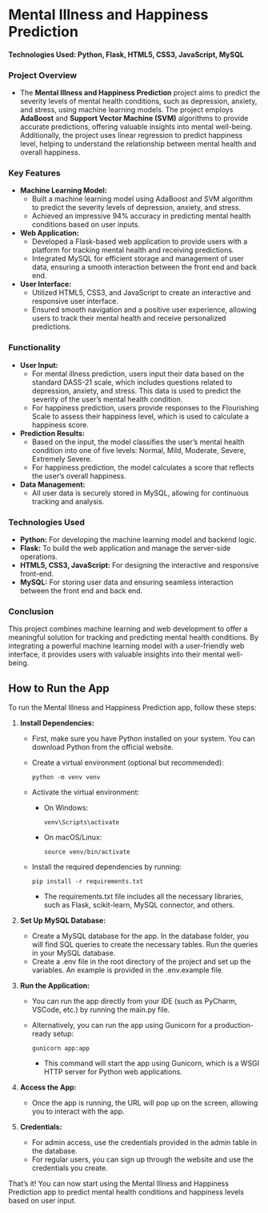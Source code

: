 # Mental Illness and Happiness Prediction

#### Technologies Used: Python, Flask, HTML5, CSS3, JavaScript, MySQL

### Project Overview

- The **Mental Illness and Happiness Prediction** project aims to predict the severity levels of mental health conditions, such as depression, anxiety, and stress, using machine learning models. The project employs **AdaBoost** and **Support Vector Machine (SVM)** algorithms to provide accurate predictions, offering valuable insights into mental well-being. Additionally, the project uses linear regression to predict happiness level, helping to understand the relationship between mental health and overall happiness.

### Key Features

- **Machine Learning Model:**
  - Built a machine learning model using AdaBoost and SVM algorithm to predict the severity levels of depression, anxiety, and stress.
  - Achieved an impressive 94% accuracy in predicting mental health conditions based on user inputs.
- **Web Application:**
  - Developed a Flask-based web application to provide users with a platform for tracking mental health and receiving predictions.
  - Integrated MySQL for efficient storage and management of user data, ensuring a smooth interaction between the front end and back end.
- **User Interface:**
  - Utilized HTML5, CSS3, and JavaScript to create an interactive and responsive user interface.
  - Ensured smooth navigation and a positive user experience, allowing users to track their mental health and receive personalized predictions.

### Functionality

- **User Input:**
  - For mental illness prediction, users input their data based on the standard DASS-21 scale, which includes questions related to depression, anxiety, and stress. This data is used to predict the severity of the user’s mental health condition.
  - For happiness prediction, users provide responses to the Flourishing Scale to assess their happiness level, which is used to calculate a happiness score.
- **Prediction Results:**
  - Based on the input, the model classifies the user’s mental health condition into one of five levels: Normal, Mild, Moderate, Severe, Extremely Severe.
  - For happiness prediction, the model calculates a score that reflects the user’s overall happiness.
- **Data Management:**
  - All user data is securely stored in MySQL, allowing for continuous tracking and analysis.

### Technologies Used

- **Python:** For developing the machine learning model and backend logic.
- **Flask:** To build the web application and manage the server-side operations.
- **HTML5, CSS3, JavaScript:** For designing the interactive and responsive front-end.
- **MySQL:** For storing user data and ensuring seamless interaction between the front end and back end.

### Conclusion

This project combines machine learning and web development to offer a meaningful solution for tracking and predicting mental health conditions. By integrating a powerful machine learning model with a user-friendly web interface, it provides users with valuable insights into their mental well-being.

## How to Run the App

To run the Mental Illness and Happiness Prediction app, follow these steps:

1.  **Install Dependencies:**

    - First, make sure you have Python installed on your system. You can download Python from the official website.
    - Create a virtual environment (optional but recommended):

          python -m venv venv

    - Activate the virtual environment:

      - On Windows:

            venv\Scripts\activate

      - On macOS/Linux:

            source venv/bin/activate

    - Install the required dependencies by running:

          pip install -r requirements.txt

      - The requirements.txt file includes all the necessary libraries, such as Flask, scikit-learn, MySQL connector, and others.

2.  **Set Up MySQL Database:**

    - Create a MySQL database for the app. In the database folder, you will find SQL queries to create the necessary tables. Run the queries in your MySQL database.
    - Create a .env file in the root directory of the project and set up the variables. An example is provided in the .env.example file.

3.  **Run the Application:**

    - You can run the app directly from your IDE (such as PyCharm, VSCode, etc.) by running the main.py file.
    - Alternatively, you can run the app using Gunicorn for a production-ready setup:

          gunicorn app:app

      - This command will start the app using Gunicorn, which is a WSGI HTTP server for Python web applications.

4.  **Access the App:**

    - Once the app is running, the URL will pop up on the screen, allowing you to interact with the app.

5.  **Credentials:**

    - For admin access, use the credentials provided in the admin table in the database.
    - For regular users, you can sign up through the website and use the credentials you create.

That’s it! You can now start using the Mental Illness and Happiness Prediction app to predict mental health conditions and happiness levels based on user input.
